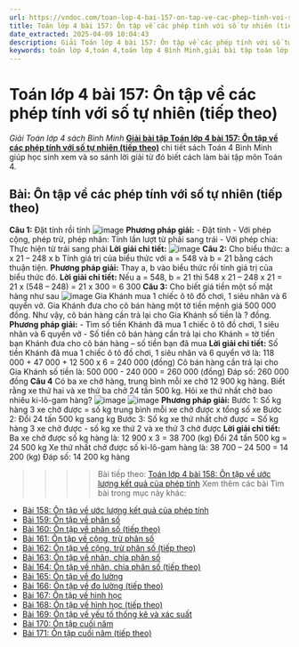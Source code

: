 ```yaml
---
url: https://vndoc.com/toan-lop-4-bai-157-on-tap-ve-cac-phep-tinh-voi-so-tu-nhien-tiep-theo-336946
title: Toán lớp 4 bài 157: Ôn tập về các phép tính với số tự nhiên (tiếp theo) - Giải Toán lớp 4 sách Bình Minh - VnDoc.com
date_extracted: 2025-04-09 10:04:43
description: Giải Toán lớp 4 bài 157: Ôn tập về các phép tính với số tự nhiên (tiếp theo) sách Bình Minh có hướng dẫn giải chi tiết các câu hỏi trong SGK Toán lớp 4 Bình Minh.
keywords: toán lớp 4,toán 4,toán lớp 4 Bình Minh,giải bài tập toán lớp 4 Bình Minh,giải toán lớp 4 Bình Minh,toán lớp 4 sách Bình Minh,toán 4 Bình Minh,giải sách toán lớp 4 Bình Minh,Toán lớp 4 Bài 157 Ôn tập về các phép tính với số tự nhiên,giải toán 4 bài 157
---
```


# Toán lớp 4 bài 157: Ôn tập về các phép tính với số tự nhiên \(tiếp theo\)
_Giải Toán lớp 4 sách Bình Minh_
[**Giải bài tập Toán lớp 4 bài 157: Ôn tập về các phép tính với số tự nhiên \(tiếp theo\)**](<https://vndoc.com/toan-lop-4-bai-157-on-tap-ve-cac-phep-tinh-voi-so-tu-nhien-tiep-theo-336946>) chi tiết sách Toán 4 Bình Minh giúp học sinh xem và so sánh lời giải từ đó biết cách làm bài tập môn Toán 4.
## Bài: Ôn tập về các phép tính với số tự nhiên \(tiếp theo\)
**Câu 1:** Đặt tính rồi tính
![image](https://i.vdoc.vn/data/image/2025/02/23/20-5-2.png)
**Phương pháp giải:**
\- Đặt tính
\- Với phép cộng, phép trừ, phép nhân: Tính lần lượt từ phải sang trái
\- Với phép chia: Thực hiện từ trái sang phải
**Lời giải chi tiết:**
![image](https://i.vdoc.vn/data/image/2025/02/23/20-18.png)
**Câu 2:** Cho biểu thức: a x 21 – 248 x b
Tính giá trị của biểu thức với a = 548 và b = 21 bằng cách thuận tiện.
**Phương pháp giải:**
Thay a, b vào biểu thức rồi tính giá trị của biểu thức đó.
**Lời giải chi tiết:**
Nếu a = 548, b = 21 thì 548 x 21 – 248 x 21 = 21 x \(548 – 248\) = 21 x 300 = 6 300
**Câu 3:** Cho biết giá tiền một số mặt hàng như sau
![image](https://i.vdoc.vn/data/image/2025/02/23/20-7-1.png)
Gia Khánh mua 1 chiếc ô tô đồ chơi, 1 siêu nhân và 6 quyển vở. Gia Khánh đưa cho cô bán hàng một tờ tiền mệnh giá 500 000 đồng. Như vậy, cô bán hàng cần trả lại cho Gia Khánh số tiền là ? đồng.
**Phương pháp giải:**
\- Tìm số tiền Khánh đã mua 1 chiếc ô tô đồ chơi, 1 siêu nhân và 6 quyển vở
\- Số tiền cô bán hàng cần trả lại cho Khánh = tờ tiền bạn Khánh đưa cho cô bán hàng – số tiền bạn đã mua
**Lời giải chi tiết:**
Số tiền Khánh đã mua 1 chiếc ô tô đồ chơi, 1 siêu nhân và 6 quyển vở là:
118 000 + 47 000 + 12 500 x 6 = 240 000 \(đồng\)
Cô bán hàng cần trả lại cho Gia Khánh số tiền là:
500 000 - 240 000 = 260 000 \(đồng\)
Đáp số: 260 000 đồng
**Câu 4**
Có ba xe chở hàng, trung bình mỗi xe chở 12 900 kg hàng. Biết rằng xe thứ hai và xe thứ ba chở 24 tấn 500 kg. Hỏi xe thứ nhất chở bao nhiêu ki-lô-gam hàng?
![image](https://i.vdoc.vn/data/image/2025/02/23/20-9-2.png)
![image](https://i.vdoc.vn/data/image/2025/02/23/20-8-2.png)
**Phương pháp giải:**
Bước 1: Số kg hàng 3 xe chở được = số kg trung bình mỗi xe chở được x tổng số xe
Bước 2: Đổi 24 tấn 500 kg sang kg
Bước 3: Số kg xe thứ nhất chở được = Số kg hàng 3 xe chở được - số kg xe thứ 2 và xe thứ 3 chở được
**Lời giải chi tiết:**
Ba xe chở được số kg hàng là:
12 900 x 3 = 38 700 \(kg\)
Đổi 24 tấn 500 kg = 24 500 kg
Xe thứ nhất chở được số ki-lô-gam hàng là:
38 700 – 24 500 = 14 200 \(kg\)
Đáp số: 14 200 kg hàng
>>>> Bài tiếp theo: [Toán lớp 4 bài 158: Ôn tập về ước lượng kết quả của phép tính](<https://vndoc.com/toan-lop-4-bai-158-on-tap-ve-uoc-luong-ket-qua-cua-phep-tinh-336947>)
Xem thêm các bài Tìm bài trong mục này khác:
  * [Bài 158: Ôn tập về ước lượng kết quả của phép tính](</toan-lop-4-bai-158-on-tap-ve-uoc-luong-ket-qua-cua-phep-tinh-336947>)
  * [Bài 159: Ôn tập về phân số](</toan-lop-4-bai-159-on-tap-ve-phan-so-336948>)
  * [Bài 160: Ôn tập về phân số \(tiếp theo\)](</toan-lop-4-bai-160-on-tap-ve-phan-so-tiep-theo-336953>)
  * [Bài 161: Ôn tập về cộng, trừ phân số](</toan-lop-4-bai-161-on-tap-ve-cong-tru-phan-so-336954>)
  * [Bài 162: Ôn tập về cộng, trừ phân số \(tiếp theo\)](</toan-lop-4-bai-162-on-tap-ve-cong-tru-phan-so-tiep-theo-336957>)
  * [Bài 163: Ôn tập về nhân, chia phân số](</toan-lop-4-bai-163-on-tap-ve-nhan-chia-phan-so-336960>)
  * [Bài 164: Ôn tập về nhân, chia phân số \(tiếp theo\)](</toan-lop-4-bai-164-on-tap-ve-nhan-chia-phan-so-tiep-theo-336967>)
  * [Bài 165: Ôn tập về đo lường](</toan-lop-4-bai-165-on-tap-ve-do-luong-336975>)
  * [Bài 166: Ôn tập về đo lường \(tiếp theo\)](</toan-lop-4-bai-166-on-tap-ve-do-luong-tiep-theo-336979>)
  * [Bài 167: Ôn tập về hình học](</toan-lop-4-bai-167-on-tap-ve-hinh-hoc-336981>)
  * [Bài 168: Ôn tập về hình học \(tiếp theo\)](</toan-lop-4-bai-168-on-tap-ve-hinh-hoc-tiep-theo-336983>)
  * [Bài 169: Ôn tập về yếu tố thống kê và xác suất](</toan-lop-4-bai-169-on-tap-ve-yeu-to-thong-ke-va-xac-suat-336985>)
  * [Bài 170: Ôn tập cuối năm](</toan-lop-4-bai-170-on-tap-cuoi-nam-336988>)
  * [Bài 171: Ôn tập cuối năm \(tiếp theo\)](</toan-lop-4-bai-171-on-tap-cuoi-nam-tiep-theo-336990>)

